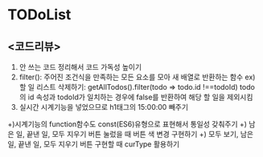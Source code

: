 # TODoList

## <코드리뷰>
1. 안 쓰는 코드 정리해서 코드 가독성 높이기
2. filter(): 주어진 조건식을 만족하는 모든 요소를 모아 새 배열로 반환하는 함수
ex) 할 일 리스트 삭제하기: getAllTodos().filter(todo => todo.id !==todoId)
todo의 id 속성과 todoId가 일치하는 경우에 false를 반환하여 해당 할 일을 제외시킴
3. 실시간 시계기능을 넣었으므로 h1태그의 15:00:00 빼주기

+)시계기능의 function함수도 const(ES6)유형으로 표현해서 통일성 갖춰주기
+) 남은 일, 끝낸 일, 모두 지우기 버튼 눌렀을 때 버튼 색 변경 구현하기
+) 모두 보기, 남은 일, 끝낸 일, 모두 지우기 버튼 구현할 때 curType 활용하기
